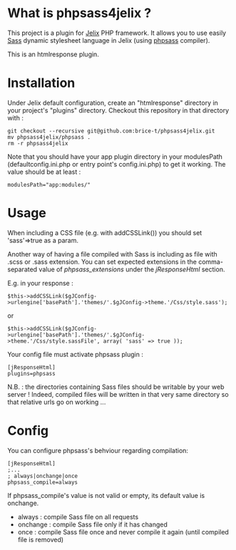 What is phpsass4jelix ?
==============================

This project is a plugin for [Jelix](http://jelix.org) PHP framework. It allows you to use easily [Sass](http://sass-lang.com/) dynamic stylesheet language in Jelix (using [phpsass](http://phpsass.com/) compiler).

This is an htmlresponse plugin.



Installation
============

Under Jelix default configuration, create an "htmlresponse" directory in your project's "plugins" directory.
Checkout this repository in that directory with :

    git checkout --recursive git@github.com:brice-t/phpsass4jelix.git
    mv phpsass4jelix/phpsass .
    rm -r phpsass4jelix


Note that you should have your app plugin directory in your modulesPath (defaultconfig.ini.php or entry point's config.ini.php) to get it working.
The value should be at least :

    modulesPath="app:modules/"



Usage
=====

When including a CSS file (e.g. with addCSSLink()) you should set 'sass'=>true as a param.

Another way of having a file compiled with Sass is including as file with .scss or .sass extension. You can set expected extensions in the comma-separated value of _phpsass\_extensions_ under the _jResponseHtml_ section.

E.g. in your response :

`$this->addCSSLink($gJConfig->urlengine['basePath'].'themes/'.$gJConfig->theme.'/Css/style.sass');`

or

`$this->addCSSLink($gJConfig->urlengine['basePath'].'themes/'.$gJConfig->theme.'/Css/style.sassFile', array( 'sass' => true ));`


Your config file must activate phpsass plugin :

    [jResponseHtml]
    plugins=phpsass

N.B. : the directories containing Sass files should be writable by your web server ! Indeed, compiled files will be written in that very same directory so that relative urls go on working ...




Config
======

You can configure phpsass's behviour regarding compilation:

    [jResponseHtml]
    ;...
    ; always|onchange|once
    phpsass_compile=always

If phpsass\_compile's value is not valid or empty, its default value is onchange.

* always : compile Sass file on all requests
* onchange : compile Sass file only if it has changed
* once : compile Sass file once and never compile it again (until compiled file is removed)

